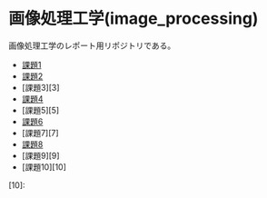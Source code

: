 # 画像処理工学(image_processing)

画像処理工学のレポート用リポジトリである。  

- [課題1][1]
- [課題2][2]
- [課題3][3]
- [課題4][4]
- [課題5][5]
- [課題6][6]
- [課題7][7]
- [課題8][8]
- [課題9][9]
- [課題10][10]

<!-- リンク集　-->
[1]:https://github.com/16ec015/Submission/blob/master/%E8%AA%B2%E9%A1%8C1.md
[2]:
[3]:
[4]:
[5]:
[6]:
[7]:
[8]:
[9]:
[10]:
